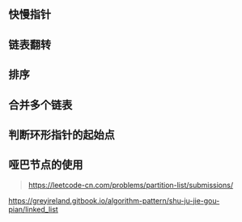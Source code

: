 ## 快慢指针 ##

## 链表翻转 ##

## 排序 ##

## 合并多个链表 ##

## 判断环形指针的起始点 ##

## 哑巴节点的使用 ##
> https://leetcode-cn.com/problems/partition-list/submissions/



https://greyireland.gitbook.io/algorithm-pattern/shu-ju-jie-gou-pian/linked_list